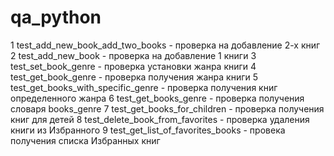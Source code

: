 # qa_python
1  test_add_new_book_add_two_books - проверка на добавление 2-х книг
2  test_add_new_book - проверка на добавление 1 книги
3  test_set_book_genre - проверка установки жанра книги
4  test_get_book_genre - проверка получения жанра книги
5  test_get_books_with_specific_genre - проверка получения книг определенного жанра
6  test_get_books_genre - проверка получения словаря books_genre
7  test_get_books_for_children - проверка получения книг для детей
8  test_delete_book_from_favorites - проверка удаления книги из Избранного
9  test_get_list_of_favorites_books - провека получения списка Избранных книг
